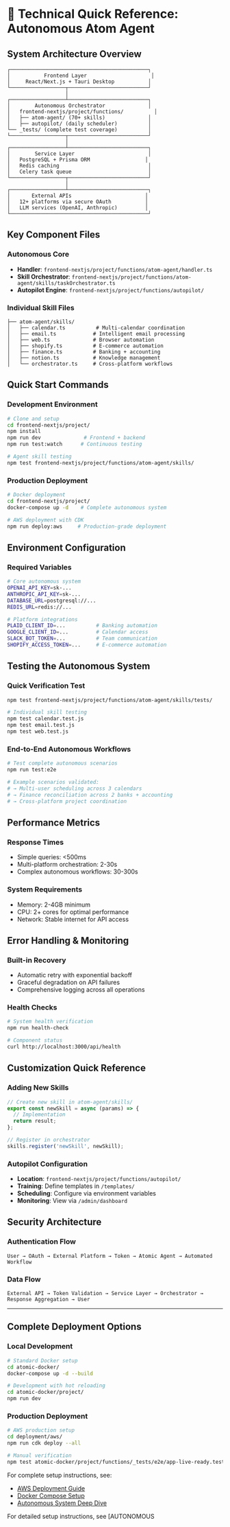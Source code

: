 # 🔧 Technical Quick Reference: Autonomous Atom Agent

## System Architecture Overview

```
┌─────────────────────────────────────────────┐
│           Frontend Layer                     │
│     React/Next.js + Tauri Desktop           │
└──────────────────┬──────────────────────────┘
                   │
┌──────────────────┴──────────────────────────┐
│        Autonomous Orchestrator              │
│   frontend-nextjs/project/functions/          │
│   ├── atom-agent/ (70+ skills)              │
│   ├── autopilot/ (daily scheduler)          │
└── _tests/ (complete test coverage)          │
└──────────────────┬──────────────────────────┘
                   │
┌──────────────────┴──────────────────────────┐
│        Service Layer                        │
│   PostgreSQL + Prisma ORM                  │
│   Redis caching                             │
│   Celery task queue                         │
└──────────────────┬──────────────────────────┘
                   │
┌──────────────────┴──────────────────────────┐
│       External APIs                        │
│   12+ platforms via secure OAuth           │
│   LLM services (OpenAI, Anthropic)         │
└─────────────────────────────────────────────┘
```

## Key Component Files

### Autonomous Core
- **Handler**: `frontend-nextjs/project/functions/atom-agent/handler.ts`
- **Skill Orchestrator**: `frontend-nextjs/project/functions/atom-agent/skills/taskOrchestrator.ts`
- **Autopilot Engine**: `frontend-nextjs/project/functions/autopilot/`

### Individual Skill Files
```
├── atom-agent/skills/
│   ├── calendar.ts          # Multi-calendar coordination
│   ├── email.ts            # Intelligent email processing  
│   ├── web.ts              # Browser automation
│   ├── shopify.ts          # E-commerce automation
│   ├── finance.ts          # Banking + accounting
│   ├── notion.ts           # Knowledge management
│   └── orchestrator.ts     # Cross-platform workflows
```

## Quick Start Commands

### Development Environment
```bash
# Clone and setup
cd frontend-nextjs/project/
npm install
npm run dev              # Frontend + backend
npm run test:watch      # Continuous testing

# Agent skill testing
npm test frontend-nextjs/project/functions/atom-agent/skills/
```

### Production Deployment
```bash
# Docker deployment
cd frontend-nextjs/project/
docker-compose up -d    # Complete autonomous system

# AWS deployment with CDK
npm run deploy:aws     # Production-grade deployment
```

## Environment Configuration

### Required Variables
```bash
# Core autonomous system
OPENAI_API_KEY=sk-...
ANTHROPIC_API_KEY=sk-...
DATABASE_URL=postgresql://...
REDIS_URL=redis://...

# Platform integrations
PLAID_CLIENT_ID=...          # Banking automation
GOOGLE_CLIENT_ID=...         # Calendar access
SLACK_BOT_TOKEN=...          # Team communication
SHOPIFY_ACCESS_TOKEN=...     # E-commerce automation
```

## Testing the Autonomous System

### Quick Verification Test
```bash
npm test frontend-nextjs/project/functions/atom-agent/skills/tests/

# Individual skill testing
npm test calendar.test.js
npm test email.test.js  
npm test web.test.js
```

### End-to-End Autonomous Workflows
```bash
# Test complete autonomous scenarios
npm run test:e2e

# Example scenarios validated:
# → Multi-user scheduling across 3 calendars
# → Finance reconciliation across 2 banks + accounting
# → Cross-platform project coordination
```

## Performance Metrics

### Response Times
- Simple queries: <500ms
- Multi-platform orchestration: 2-30s
- Complex autonomous workflows: 30-300s

### System Requirements
- Memory: 2-4GB minimum
- CPU: 2+ cores for optimal performance
- Network: Stable internet for API access

## Error Handling & Monitoring

### Built-in Recovery
- Automatic retry with exponential backoff
- Graceful degradation on API failures
- Comprehensive logging across all operations

### Health Checks
```bash
# System health verification
npm run health-check

# Component status
curl http://localhost:3000/api/health
```

## Customization Quick Reference

### Adding New Skills
```typescript
// Create new skill in atom-agent/skills/
export const newSkill = async (params) => {
  // Implementation
  return result;
};

// Register in orchestrator
skills.register('newSkill', newSkill);
```

### Autopilot Configuration
- **Location**: `frontend-nextjs/project/functions/autopilot/`
- **Training**: Define templates in `/templates/`
- **Scheduling**: Configure via environment variables
- **Monitoring**: View via `/admin/dashboard`

## Security Architecture

### Authentication Flow
```
User → OAuth → External Platform → Token → Atomic Agent → Automated Workflow
```

### Data Flow
```
External API → Token Validation → Service Layer → Orchestrator → Response Aggregation → User
```

---

## Complete Deployment Options

### Local Development
```bash
# Standard Docker setup
cd atomic-docker/
docker-compose up -d --build

# Development with hot reloading  
cd atomic-docker/project/
npm run dev
```

### Production Deployment
```bash
# AWS production setup
cd deployment/aws/
npm run cdk deploy --all

# Manual verification
npm test atomic-docker/project/functions/_tests/e2e/app-live-ready.test.ts
```

For complete setup instructions, see:
- [AWS Deployment Guide](../deployment/aws/README.md)
- [Docker Compose Setup](../atomic-docker/README.md)
- [Autonomous System Deep Dive](AUTONOMOUS_ATOM_AGENT.md)

For detailed setup instructions, see [AUTONOMOUS